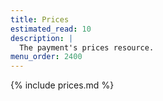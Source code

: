 ```yaml
---
title: Prices
estimated_read: 10
description: |
  The payment's prices resource.
menu_order: 2400
---
```


{% include prices.md %}
